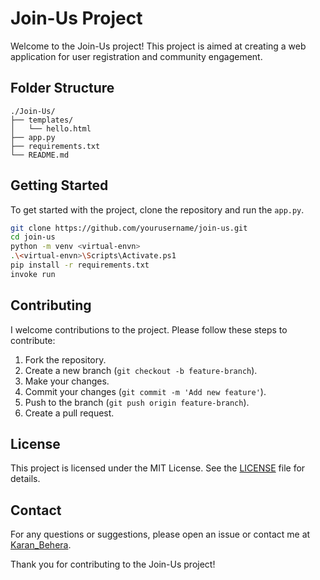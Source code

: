 # Join-Us Project

Welcome to the Join-Us project! This project is aimed at creating a web application for user registration and community engagement.

## Folder Structure

```
./Join-Us/
├── templates/
│   └── hello.html
├── app.py
├── requirements.txt
└── README.md
```

## Getting Started

To get started with the project, clone the repository and run the `app.py`.

```sh
git clone https://github.com/yourusername/join-us.git
cd join-us
python -m venv <virtual-envn>
.\<virtual-envn>\Scripts\Activate.ps1
pip install -r requirements.txt
invoke run
```

## Contributing

I welcome contributions to the project. Please follow these steps to contribute:

1. Fork the repository.
2. Create a new branch (`git checkout -b feature-branch`).
3. Make your changes.
4. Commit your changes (`git commit -m 'Add new feature'`).
5. Push to the branch (`git push origin feature-branch`).
6. Create a pull request.

## License

This project is licensed under the MIT License. See the [LICENSE](LICENSE) file for details.

## Contact

For any questions or suggestions, please open an issue or contact me at [Karan_Behera](mailto:karan.behera366@gmail.com).

Thank you for contributing to the Join-Us project!